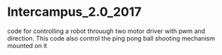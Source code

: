# Intercampus_2.0_2017

code for controlling a robot throuugh two motor driver with pwm and direction.
This code also control the ping pong ball shooting mechanism mounted on it

